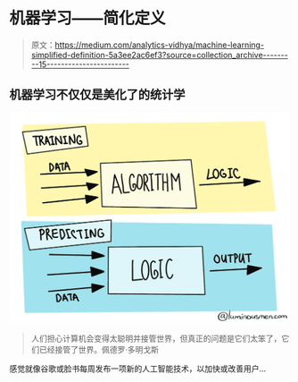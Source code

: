 # 机器学习——简化定义

> 原文：<https://medium.com/analytics-vidhya/machine-learning-simplified-definition-5a3ee2ac6ef3?source=collection_archive---------15----------------------->

## 机器学习不仅仅是美化了的统计学

![](img/1c09cf5b315dd1eeab4b7f8fed5d6a18.png)

> 人们担心计算机会变得太聪明并接管世界，但真正的问题是它们太笨了，它们已经接管了世界。佩德罗·多明戈斯

感觉就像谷歌或脸书每周发布一项新的人工智能技术，以加快或改善用户…